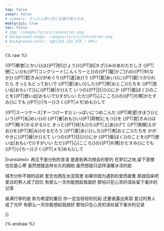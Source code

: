 ```yaml
---
top: false
cover: false
# summary: だんだん君と同じ言葉が使えるね
moelyrics: true
toc: false
# img: /images/lyrics/calendrier.png
# background-image: /images/lyrics/calendrier.png
# background-color: rgb(255 255 255 / 60%)
---
```


{% raw %}
<lyrics hidden>
{{Photrans2/button}}
{{LyricsKai
|lstyle=color:;
|rstyle=color:;
|original=
さよならは{{PT|別|わか}}れの {{PT|言葉|ことば}}じゃなくて
{{PT|再|ふたた}}び{{PT|逢|あ}}うまでの {{PT|遠|とお}}い{{PT|約束|やくそく}}
{{PT|夢|ゆめ}}のいた{{PT|場所|ばしょ}}に {{PT|未練|みれん}}{{PT|殘|のこ}}しても
{{PT|心寒|こころさむ}}いだけさ
このまま{{PT|何時間|なんじかん}}でも {{PT|抱|だ}}いていたいけど
ただこのまま {{PT|冷|つめ}}たい{{PT|頬|ほお}}を{{PT|暖|あたた}}めたいけど

{{PT|都會|とかい}}は{{PT|秒|びょう}}{{PT|刻|きざ}}みのあわただしさ
{{PT|戀|こい}}も{{PT|コンクリート|こんくりーと}}の{{PT|籠|かご}}\の{{PT|中|なか}}
{{PT|君|きみ}}がめぐり{{PT|逢|あ}}う {{PT|愛|あい}}に{{PT|疲|つか}}れたら
きっともどっておいで
{{PT|愛|あい}}した{{PT|男|おとこ}}たちを {{PT|思い出|おもいで}}に{{PT|替|か}}えて
いつの{{PT|日|ひ}}にか {{PT|僕|ぼく}}のことを{{PT|想い出|おもいで}}すがいい
ただ{{PT|心|こころ}}の{{PT|片隅|かたすみ}}にでも {{PT|小|ちー}}さく{{PT|メモ|めも}}して

{{PT|スーツケース|すーつけーす}} いっぱいにつめこんだ
{{PT|希望|きぼう}}という{{PT|名|めい}}の {{PT|重|おも}}い{{PT|荷物|にもつ}}を
{{PT|君|きみ}}は{{PT|軽々|かるがる}}と きっと{{PT|持|も}}ち{{PT|上|あ}}げて
{{PT|笑顏|えがお}}を{{PT|見|み}}せるだろう
{{PT|愛|あい}}した{{PT|男|おとこ}}たちを かがやきに{{PT|替|か}}えて
いつの{{PT|日|ひ}}にか {{PT|僕|ぼく}}のことを{{PT|想い出|おもいで}}すがいい
ただ{{PT|心|こころ}}の{{PT|片隅|かたすみ}}にでも {{PT|小|ちー}}さく{{PT|メモ|めも}}して

|translated=
再见不是分别的言语
是直到再次相会的誓约
在梦幻之地,留下遗憾
也仅是心寒
虽然想就这样长久的拥抱
虽然想就只这样温暖冰凉的脸

城市分秒不错的运转
爱恋也困在水泥笼里
如果你因为遇到的爱而疲惫
那就回来吧
爱过的男人成了回忆
有那么一天你能想起我就好
那怕只在心灵的深处留下毫许的记录

装满行李的是
称为希望的重压
你一定会轻轻的托起
还要表露出笑容
爱过的男人成了光环
有那么一天你能想起我就好
那怕只在心灵的深处留下毫许的记录

}}

</lyrics>
{% endraw %}
